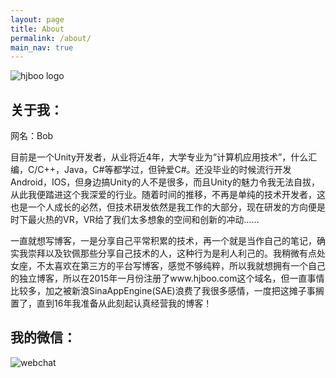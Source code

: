 ```yaml
---
layout: page
title: About
permalink: /about/
main_nav: true
---
```


![hjboo logo](http://hjboo.github.io/assets/images/personal_image.jpg)

## 关于我：

网名：Bob

目前是一个Unity开发者，从业将近4年，大学专业为“计算机应用技术”，什么汇编，C/C++，Java，C#等都学过，但钟爱C#。还没毕业的时候流行开发Android，IOS，但身边搞Unity的人不是很多，而且Unity的魅力令我无法自拔，从此我便踏进这个我深爱的行业。随着时间的推移，不再是单纯的技术开发者，这也是一个人成长的必然，但技术研发依然是我工作的大部分，现在研发的方向便是时下最火热的VR，VR给了我们太多想象的空间和创新的冲动……<br>

一直就想写博客，一是分享自己平常积累的技术，再一个就是当作自己的笔记，确实我崇拜以及钦佩那些分享自己技术的人，这种行为是利人利己的。我稍微有点处女座，不太喜欢在第三方的平台写博客，感觉不够纯粹，所以我就想拥有一个自己的独立博客，所以在2015年一月份注册了www.hjboo.com这个域名，但一直事情比较多，加之被新浪SinaAppEngine(SAE)浪费了我很多感情，一度把这摊子事搁置了，直到16年我准备从此刻起认真经营我的博客！

## 我的微信：
![webchat](http://www.hjboo.com/assets/images/webchat_code.jpg)
